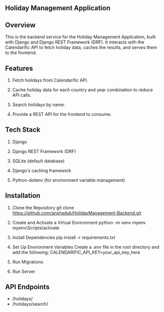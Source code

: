 ## Holiday Management Application

## Overview

This is the backend service for the Holiday Management Application, built with Django and Django REST Framework (DRF). It interacts with the Calendarific API to fetch holiday data, caches the results, and serves them to the frontend.

## Features

1. Fetch holidays from Calendarific API.

2. Cache holiday data for each country and year combination to reduce API calls.

3. Search holidays by name.

4. Provide a REST API for the frontend to consume.

## Tech Stack

1. Django

2. Django REST Framework (DRF)

3. SQLite (default database)

4. Django's caching framework

5. Python-dotenv (for environment variable management)


## Installation

1. Clone the Repository
   git clone https://github.com/anshaduk/HolidayManagement-Backend.git

2. Create and Activate a Virtual Environment
   python -m venv myenv
   myenv\Scripts\activate 

3. Install Dependencies
   pip install -r requirements.txt

4. Set Up Environment Variables
   Create a .env file in the root directory and add the following:
   CALENDARIFIC_API_KEY=your_api_key_here

5. Run Migrations

6. Run Server

## API Endpoints
-  /holidays/
-  /holidays/search/


